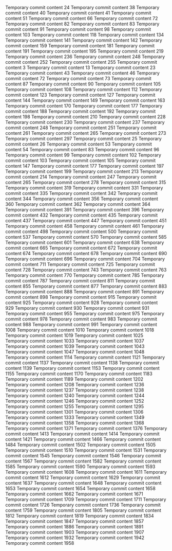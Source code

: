 Temporary commit content 24
Temporary commit content 38
Temporary commit content 40
Temporary commit content 41
Temporary commit content 51
Temporary commit content 66
Temporary commit content 72
Temporary commit content 82
Temporary commit content 83
Temporary commit content 91
Temporary commit content 98
Temporary commit content 103
Temporary commit content 118
Temporary commit content 134
Temporary commit content 141
Temporary commit content 142
Temporary commit content 159
Temporary commit content 181
Temporary commit content 191
Temporary commit content 195
Temporary commit content 219
Temporary commit content 236
Temporary commit content 248
Temporary commit content 252
Temporary commit content 255
Temporary commit content 3
Temporary commit content 13
Temporary commit content 23
Temporary commit content 43
Temporary commit content 46
Temporary commit content 72
Temporary commit content 73
Temporary commit content 87
Temporary commit content 90
Temporary commit content 105
Temporary commit content 108
Temporary commit content 112
Temporary commit content 123
Temporary commit content 127
Temporary commit content 144
Temporary commit content 149
Temporary commit content 163
Temporary commit content 170
Temporary commit content 177
Temporary commit content 188
Temporary commit content 192
Temporary commit content 198
Temporary commit content 210
Temporary commit content 228
Temporary commit content 230
Temporary commit content 237
Temporary commit content 248
Temporary commit content 251
Temporary commit content 261
Temporary commit content 265
Temporary commit content 273
Temporary commit content 297
Temporary commit content 25
Temporary commit content 26
Temporary commit content 53
Temporary commit content 54
Temporary commit content 83
Temporary commit content 96
Temporary commit content 99
Temporary commit content 102
Temporary commit content 103
Temporary commit content 105
Temporary commit content 147
Temporary commit content 177
Temporary commit content 197
Temporary commit content 199
Temporary commit content 213
Temporary commit content 214
Temporary commit content 247
Temporary commit content 265
Temporary commit content 278
Temporary commit content 315
Temporary commit content 319
Temporary commit content 331
Temporary commit content 335
Temporary commit content 342
Temporary commit content 344
Temporary commit content 356
Temporary commit content 360
Temporary commit content 362
Temporary commit content 364
Temporary commit content 391
Temporary commit content 396
Temporary commit content 432
Temporary commit content 435
Temporary commit content 437
Temporary commit content 447
Temporary commit content 451
Temporary commit content 458
Temporary commit content 461
Temporary commit content 498
Temporary commit content 500
Temporary commit content 537
Temporary commit content 570
Temporary commit content 585
Temporary commit content 601
Temporary commit content 638
Temporary commit content 665
Temporary commit content 672
Temporary commit content 674
Temporary commit content 678
Temporary commit content 690
Temporary commit content 696
Temporary commit content 704
Temporary commit content 711
Temporary commit content 725
Temporary commit content 728
Temporary commit content 743
Temporary commit content 763
Temporary commit content 770
Temporary commit content 785
Temporary commit content 787
Temporary commit content 811
Temporary commit content 855
Temporary commit content 877
Temporary commit content 883
Temporary commit content 888
Temporary commit content 891
Temporary commit content 898
Temporary commit content 915
Temporary commit content 925
Temporary commit content 928
Temporary commit content 929
Temporary commit content 930
Temporary commit content 931
Temporary commit content 955
Temporary commit content 975
Temporary commit content 978
Temporary commit content 983
Temporary commit content 988
Temporary commit content 991
Temporary commit content 1008
Temporary commit content 1010
Temporary commit content 1018
Temporary commit content 1019
Temporary commit content 1025
Temporary commit content 1033
Temporary commit content 1037
Temporary commit content 1039
Temporary commit content 1043
Temporary commit content 1047
Temporary commit content 1048
Temporary commit content 1114
Temporary commit content 1121
Temporary commit content 1137
Temporary commit content 1138
Temporary commit content 1139
Temporary commit content 1153
Temporary commit content 1155
Temporary commit content 1170
Temporary commit content 1183
Temporary commit content 1189
Temporary commit content 1202
Temporary commit content 1208
Temporary commit content 1236
Temporary commit content 1237
Temporary commit content 1238
Temporary commit content 1240
Temporary commit content 1244
Temporary commit content 1246
Temporary commit content 1252
Temporary commit content 1255
Temporary commit content 1295
Temporary commit content 1301
Temporary commit content 1306
Temporary commit content 1333
Temporary commit content 1349
Temporary commit content 1358
Temporary commit content 1368
Temporary commit content 1371
Temporary commit content 1376
Temporary commit content 1413
Temporary commit content 1414
Temporary commit content 1421
Temporary commit content 1466
Temporary commit content 1484
Temporary commit content 1502
Temporary commit content 1505
Temporary commit content 1510
Temporary commit content 1531
Temporary commit content 1545
Temporary commit content 1546
Temporary commit content 1567
Temporary commit content 1582
Temporary commit content 1585
Temporary commit content 1590
Temporary commit content 1593
Temporary commit content 1608
Temporary commit content 1611
Temporary commit content 1612
Temporary commit content 1629
Temporary commit content 1637
Temporary commit content 1648
Temporary commit content 1653
Temporary commit content 1654
Temporary commit content 1658
Temporary commit content 1662
Temporary commit content 1671
Temporary commit content 1709
Temporary commit content 1711
Temporary commit content 1726
Temporary commit content 1736
Temporary commit content 1759
Temporary commit content 1805
Temporary commit content 1812
Temporary commit content 1819
Temporary commit content 1834
Temporary commit content 1847
Temporary commit content 1857
Temporary commit content 1886
Temporary commit content 1891
Temporary commit content 1903
Temporary commit content 1907
Temporary commit content 1932
Temporary commit content 1942
Temporary commit content 1958

